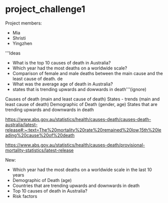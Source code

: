 # project_challenge1

Project members:
- Mia
- Shristi
- Yingzhen

'''Ideas
- What is the top 10 causes of death in Australia?
- Which year had the most deaths on a worldwide scale?
- Comparison of female and male deaths between the main cause and the least cause of death. de
- What was the average age of death in Australia?
- states that is trending upwards and dowwards in death'''(ignore)


Causes of death (main and least cause of death)
States - trends (main and least cause of death)
Demographic of Death (gender, age)
States that are trending upwards and downwards in death 

https://www.abs.gov.au/statistics/health/causes-death/causes-death-australia/latest-release#:~:text=The%20mortality%20rate%20remained%20low,15th%20leading%20cause%20of%20death

https://www.abs.gov.au/statistics/health/causes-death/provisional-mortality-statistics/latest-release



New:
- Which year had the most deaths on a worldwide scale in the last 10 years 
- Demographic of Death (age)
- Countries that are trending upwards and downwards in death
- Top 10 causes of death in Australia?
- Risk factors
